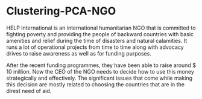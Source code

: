 # Clustering-PCA-NGO
HELP International is an international humanitarian NGO that is committed to fighting poverty and providing the people of 
backward countries with basic amenities and relief during the time of disasters and natural calamities. 
It runs a lot of operational projects from time to time along with advocacy drives to raise awareness as well as for 
funding purposes.

After the recent funding programmes, they have been able to raise around $ 10 million. 
Now the CEO of the NGO needs to decide how to use this money strategically and effectively. 
The significant issues that come while making this decision are mostly related to choosing the countries that are in the 
direst need of aid. 
